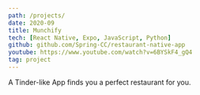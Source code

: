 ```yaml
---
path: /projects/
date: 2020-09
title: Munchify
tech: [React Native, Expo, JavaScript, Python]
github: github.com/Spring-CC/restaurant-native-app
youtube: https://www.youtube.com/watch?v=6BYSkF4_gQ4
tag: project
---
```


A Tinder-like App finds you a perfect restaurant for you.
